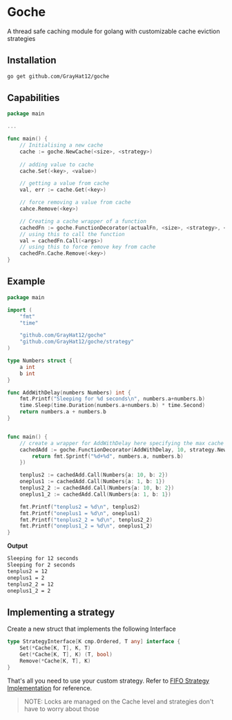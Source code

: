 # Goche

A thread safe caching module for golang with customizable cache eviction strategies

## Installation

```sh
go get github.com/GrayHat12/goche
```

## Capabilities
```go
package main

...

func main() {
	// Initialising a new cache
	cache := goche.NewCache(<size>, <strategy>)
	
	// adding value to cache
	cache.Set(<key>, <value>)

	// getting a value from cache
	val, err := cache.Get(<key>)

	// force removing a value from cache
	cahce.Remove(<key>)

	// Creating a cache wrapper of a function
	cachedFn := goche.FunctionDecorator(actualFn, <size>, <strategy>, <hashFunction>)
	// using this to call the function
	val = cachedFn.Call(<args>)
	// using this to force remove key from cache
	cachedFn.Cache.Remove(<key>)
}

```

## Example

```go
package main

import (
	"fmt"
	"time"

	"github.com/GrayHat12/goche"
	"github.com/GrayHat12/goche/strategy"
)

type Numbers struct {
	a int
	b int
}

func AddWithDelay(numbers Numbers) int {
	fmt.Printf("Sleeping for %d seconds\n", numbers.a+numbers.b)
	time.Sleep(time.Duration(numbers.a+numbers.b) * time.Second)
	return numbers.a + numbers.b
}


func main() {
    // create a wrapper for AddWithDelay here specifying the max cache size, an eviction strategy and a hashing function
	cachedAdd := goche.FunctionDecorator(AddWithDelay, 10, strategy.NewFifoStrategy, func(numbers Numbers) string {
		return fmt.Sprintf("%d+%d", numbers.a, numbers.b)
	})

	tenplus2 := cachedAdd.Call(Numbers{a: 10, b: 2})
	oneplus1 := cachedAdd.Call(Numbers{a: 1, b: 1})
	tenplus2_2 := cachedAdd.Call(Numbers{a: 10, b: 2})
	oneplus1_2 := cachedAdd.Call(Numbers{a: 1, b: 1})

	fmt.Printf("tenplus2 = %d\n", tenplus2)
	fmt.Printf("oneplus1 = %d\n", oneplus1)
	fmt.Printf("tenplus2_2 = %d\n", tenplus2_2)
	fmt.Printf("oneplus1_2 = %d\n", oneplus1_2)
}
```

**Output**
```sh
Sleeping for 12 seconds
Sleeping for 2 seconds
tenplus2 = 12
oneplus1 = 2
tenplus2_2 = 12
oneplus1_2 = 2
```


## Implementing a strategy

Create a new struct that implements the following Interface

```go
type StrategyInterface[K cmp.Ordered, T any] interface {
	Set(*Cache[K, T], K, T)
	Get(*Cache[K, T], K) (T, bool)
	Remove(*Cache[K, T], K)
}
```

That's all you need to use your custom strategy. Refer to [FIFO Strategy Implementation](./strategy/fifo.go) for reference.
> NOTE: Locks are managed on the Cache level and strategies don't have to worry about those